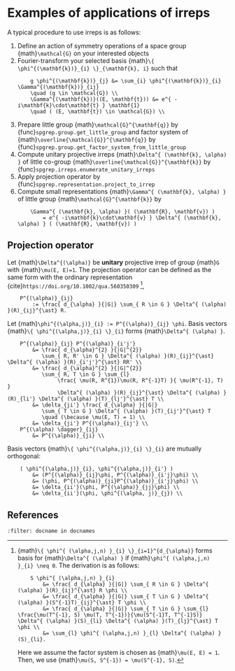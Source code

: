 # Examples of applications of irreps

A typical procedure to use irreps is as follows:

1. Define an action of symmetry operations of a space group {math}`\mathcal{G}` on your interested objects
2. Fourier-transform your selected basis {math}`\{ \phi^{(\mathbf{k})}_{i} \}_{\mathbf{k}, i}` such that
    ```{math}
        g \phi^{(\mathbf{k})}_{j} &= \sum_{i} \phi^{(\mathbf{k})}_{i} \Gamma^{(\mathbf{k})}_{ij} 
        \quad (g \in \mathcal{G}) \\
        \Gamma^{(\mathbf{k})}((E, \mathbf{t})) &= e^{ -i\mathbf{k}\cdot\mathbf{t} } \mathbf{1}
        \quad ( (E, \mathbf{t}) \in \mathcal{G}) \\
    ```
3. Prepare little group {math}`\mathcal{G}^{\mathbf{q}}` by {func}`spgrep.group.get_little_group` and factor system of {math}`\overline{\mathcal{G}}^{\mathbf{q}}` by {func}`spgrep.group.get_factor_system_from_little_group`
4. Compute unitary projective irreps {math}`\Delta^{ (\mathbf{k}, \alpha) }` of little co-group {math}`\overline{\mathcal{G}}^{\mathbf{k}}` by {func}`spgrep.irreps.enumerate_unitary_irreps`
5. Apply projection operator by {func}`spgrep.representation.project_to_irrep`
6. Compute small representations {math}`\Gamma^{ (\mathbf{k}, \alpha) }` of little group {math}`\mathcal{G}^{\mathbf{k}}` by
    ```{math}
        \Gamma^{ (\mathbf{k}, \alpha) }( (\mathbf{R}, \mathbf{v}) )
            = e^{ -i\mathbf{k}\cdot\mathbf{v} } \Delta^{ (\mathbf{k}, \alpha) } ( (\mathbf{R}, \mathbf{v}) )
    ```

## Projection operator

Let {math}`\Delta^{(\alpha)}` be **unitary** projective irrep of group {math}`G` with {math}`\mu(E, E)=1`.
The projection operator can be defined as the same form with the ordinary representation {cite}`https://doi.org/10.1002/qua.560350309` [^proj_derivation],
```{math}
    P^{(\alpha)}_{ij}
        := \frac{ d_{\alpha} }{|G|} \sum_{ R \in G } \Delta^{ (\alpha) }(R)_{ij}^{\ast} R.
```
Let {math}`\phi^{(\alpha,j)}_{i} := P^{(\alpha)}_{ij} \phi`.
Basis vectors {math}`\{ \phi^{(\alpha,j)}_{i} \}_{i}` forms {math}`\Delta^{ (\alpha) }`.

```{math}
    P^{(\alpha)}_{ij} P^{(\alpha)}_{i'j'}
        &= \frac{ d_{\alpha}^{2} }{|G|^{2}}
           \sum_{ R, R' \in G } \Delta^{ (\alpha) }(R)_{ij}^{\ast} \Delta^{ (\alpha) }(R)_{i'j'}^{\ast} RR' \\
        &= \frac{ d_{\alpha}^{2} }{|G|^{2}}
           \sum_{ R, T \in G } \sum_{l}
                \frac{ \mu(R, R^{1})\mu(R, R^{-1}T) }{ \mu(R^{-1}, T) }
                \Delta^{ (\alpha) }(R)_{ij}^{\ast} \Delta^{ (\alpha) }(R)_{li'} \Delta^{ (\alpha) }(T)_{lj'}^{\ast} T \\
        &= \delta_{ji'} \frac{ d_{\alpha} }{|G|}
           \sum_{ T \in G } \Delta^{ (\alpha) }(T)_{ij'}^{\ast} T
           \quad (\because \mu(E, T) = 1) \\
        &= \delta_{ji'} P^{(\alpha)}_{ij'} \\
    P^{(\alpha) \dagger}_{ij}
        &= P^{(\alpha)}_{ji} \\
```

Basis vectors {math}`\{ \phi^{(\alpha,j)}_{i} \}_{i}` are mutually orthogonal:
```{math}
    ( \phi^{(\alpha,j)}_{i}, \phi^{(\alpha,j)}_{i'} )
        &= (P^{(\alpha)}_{ij}\phi, P^{(\alpha)}_{i'j}\phi) \\
        &= (\phi, P^{(\alpha)}_{ji}P^{(\alpha)}_{i'j}\phi) \\
        &= \delta_{ii'}(\phi, P^{(\alpha)}_{jj}\phi) \\
        &= \delta_{ii'}(\phi, \phi^{(\alpha, j)}_{j}) \\
```

[^proj_derivation]: {math}`\{ \phi^{ (\alpha,j,n) }_{i} \}_{i=1}^{d_{\alpha}}` forms basis for {math}`\Delta^{ (\alpha) }` if {math}`\phi^{ (\alpha,j,n) }_{i} \neq 0`.
    The derivation is as follows:
    ```{math}
        S \phi^{ (\alpha,j,n) }_{i}
            &= \frac{ d_{\alpha} }{|G|} \sum_{ R \in G } \Delta^{ (\alpha) }(R)_{ij}^{\ast} R \phi \\
            &= \frac{ d_{\alpha} }{|G|} \sum_{ T \in G } \Delta^{ (\alpha) }(S^{-1}T)_{ij}^{\ast} T \phi \\
            &= \frac{ d_{\alpha} }{|G|} \sum_{ T \in G } \sum_{l} \frac{\mu(T^{-1}, S) \mu(T, T^{-1})}{\mu(S^{-1}T, T^{-1}S)} \Delta^{ (\alpha) }(S)_{li} \Delta^{ (\alpha) }(T)_{lj}^{\ast} T \phi \\
            &= \sum_{l} \phi^{ (\alpha,j,n) }_{l} \Delta^{ (\alpha) }(S)_{li}.
    ```
    Here we assume the factor system is chosen as {math}`\mu(E, E) = 1`.
    Then, we use {math}`\mu(S, S^{-1}) = \mu(S^{-1}, S)`.

## References

```{bibliography}
:filter: docname in docnames
```
